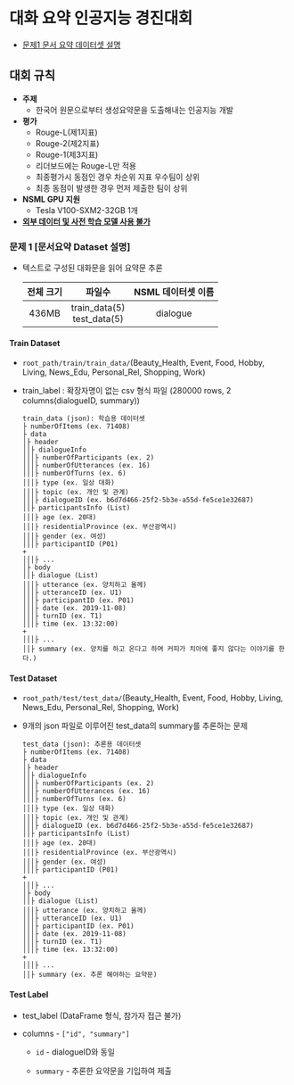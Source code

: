 # 대화 요약 인공지능 경진대회

- [문제1 문서 요약 데이터셋 설명](#문제-1-문서요약-dataset-설명)

## 대회 규칙

- **주제**
  - 한국어 원문으로부터 생성요약문을 도출해내는 인공지능 개발
- **평가**
  - Rouge-L(제1지표)
  - Rouge-2(제2지표)
  - Rouge-1(제3지표)
  - 리더보드에는 Rouge-L만 적용
  - 최종평가시 동점인 경우 차순위 지표 우수팀이 상위
  - 최종 동점이 발생한 경우 먼저 제출한 팀이 상위
- **NSML GPU 지원**
  - Tesla V100-SXM2-32GB 1개
- **<u>외부 데이터 및 사전 학습 모델 사용 불가</u>**

### 문제 1 **[문서요약 Dataset 설명]**

- 텍스트로 구성된 대화문을 읽어 요약문 추론

  | 전체 크기 |            파일수             | NSML 데이터셋 이름 |
  | :-------: | :---------------------------: | :--------:|
  |   436MB   | train_data(5)<br>test_data(5) | dialogue |

#### Train Dataset

- `root_path/train/train_data/`(Beauty_Health, Event, Food, Hobby, Living, News_Edu, Personal_Rel, Shopping, Work)
- train_label : 확장자명이 없는 csv 형식 파일 (280000 rows, 2 columns(dialogueID, summary))

  ```
  train_data (json): 학습용 데이터셋
  ├ numberOfItems (ex. 71408)
  ├ data
  │├ header
  ││├ dialogueInfo
  │││├ numberOfParticipants (ex. 2)
  │││├ numberOfUtterances (ex. 16)
  │││├ numberOfTurns (ex. 6)
  │││├ type (ex. 일상 대화)
  │││├ topic (ex. 개인 및 관계)
  │││├ dialogueID (ex. b6d7d466-25f2-5b3e-a55d-fe5ce1e32687)
  ││├ participantsInfo (List)
  │││├ age (ex. 20대)
  │││├ residentialProvince (ex. 부산광역시)
  │││├ gender (ex. 여성)
  │││├ participantID (P01)
  +
  │││├ ...
  │├ body
  ││├ dialogue (List)
  │││├ utterance (ex. 양치하고 올께)
  │││├ utteranceID (ex. U1)
  │││├ participantID (ex. P01)
  │││├ date (ex. 2019-11-08)
  │││├ turnID (ex. T1)
  │││├ time (ex. 13:32:00)
  +
  │││├ ...
  ││├ summary (ex. 양치를 하고 온다고 하며 커피가 치아에 좋지 않다는 이야기를 한다.)
  ```

#### Test Dataset

- `root_path/test/test_data/`(Beauty_Health, Event, Food, Hobby, Living, News_Edu, Personal_Rel, Shopping, Work)
- 9개의 json 파일로 이루어진 test_data의 summary를 추론하는 문제

  ```
  test_data (json): 추론용 데이터셋
  ├ numberOfItems (ex. 71408)
  ├ data
  │├ header
  ││├ dialogueInfo
  │││├ numberOfParticipants (ex. 2)
  │││├ numberOfUtterances (ex. 16)
  │││├ numberOfTurns (ex. 6)
  │││├ type (ex. 일상 대화)
  │││├ topic (ex. 개인 및 관계)
  │││├ dialogueID (ex. b6d7d466-25f2-5b3e-a55d-fe5ce1e32687)
  ││├ participantsInfo (List)
  │││├ age (ex. 20대)
  │││├ residentialProvince (ex. 부산광역시)
  │││├ gender (ex. 여성)
  │││├ participantID (P01)
  +
  │││├ ...
  │├ body
  ││├ dialogue (List)
  │││├ utterance (ex. 양치하고 올께)
  │││├ utteranceID (ex. U1)
  │││├ participantID (ex. P01)
  │││├ date (ex. 2019-11-08)
  │││├ turnID (ex. T1)
  │││├ time (ex. 13:32:00)
  +
  │││├ ...
  ││├ summary (ex. 추론 해야하는 요약문)
  ```

#### Test Label

- test_label (DataFrame 형식, 참가자 접근 불가)

- columns - `["id", "summary"]`

  - `id` - dialogueID와 동일

  - `summary` - 추론한 요약문을 기입하여 제출
